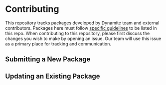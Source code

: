 # Contributing

This repository tracks packages developed by Dynamite team and external contributors. 
Packages here must follow [specific guidelines](package_guidelines.md) to be listed in this repo.
When contributing to this repository, please first discuss the changes you wish to make by opening an issue. 
Our team will use this issue as a primary place for tracking and communication.

## Submitting a New Package

## Updating an Existing Package
